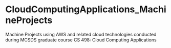 # CloudComputingApplications_MachineProjects
Machine Projects using AWS and related cloud technologies conducted during MCSDS graduate course CS 498: Cloud Computing Applications
